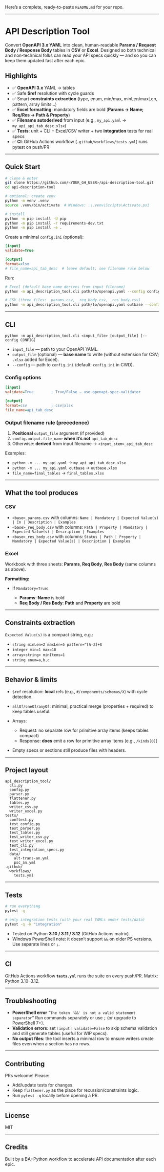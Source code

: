 Here’s a complete, ready-to-paste `README.md` for your repo.

---

# API Description Tool

Convert **OpenAPI 3.x YAML** into clean, human-readable **Params / Request Body / Response Body** tables in **CSV** or **Excel**. Designed so both technical and non-technical folks can read your API specs quickly — and so you can keep them updated fast after each epic.

## Highlights

* ✅ **OpenAPI 3.x** YAML → tables
* ✅ Safe **\$ref** resolution with cycle guards
* ✅ Smart **constraints extraction** (type, enum, min/max, minLen/maxLen, pattern, array limits…)
* ✅ **Excel formatting**: mandatory fields are bold (**Params → Name; Req/Res → Path & Property**)
* ✅ **Filename autoderived** from input (e.g., `my_api.yaml` → `my_api_api_tab_desc.xlsx`)
* ✅ **Tests**: unit + CLI + Excel/CSV writer + two **integration** tests for real specs
* ✅ **CI**: GitHub Actions workflow (`.github/workflows/tests.yml`) runs pytest on push/PR

---

## Quick Start

```bash
# clone & enter
git clone https://github.com/<YOUR_GH_USER>/api-description-tool.git
cd api-description-tool

# optional: create venv
python -m venv .venv
source .venv/bin/activate  # Windows: .\.venv\Scripts\Activate.ps1

# install
python -m pip install -U pip
python -m pip install -r requirements-dev.txt
python -m pip install -e .
```

Create a minimal `config.ini` (optional):

```ini
[input]
validate=True

[output]
format=xlsx
# file_name=api_tab_desc  # leave default; see filename rule below
```

Run:

```bash
# Excel (default base name derives from input filename)
python -m api_description_tool.cli path/to/openapi.yaml --config config.ini

# CSV (three files: _params.csv, _req_body.csv, _res_body.csv)
python -m api_description_tool.cli path/to/openapi.yaml outbase --config config.ini
```

---

## CLI

```
python -m api_description_tool.cli <input_file> [output_file] [--config CONFIG]
```

* `input_file` — path to your OpenAPI YAML.
* `output_file` (optional) — **base name** to write (without extension for CSV; `.xlsx` added for Excel).
* `--config` — path to `config.ini` (default: `config.ini` in CWD).

### Config options

```ini
[input]
validate=True        ; True/False — use openapi-spec-validator

[output]
format=csv           ; csv|xlsx
file_name=api_tab_desc
```

### Output filename rule (precedence)

1. **Positional** `output_file` argument (if provided)
2. `config.output.file_name` **when it’s not** `api_tab_desc`
3. Otherwise: **derived** from input filename → `<input_stem>_api_tab_desc`

Examples:

* `python -m ... my_api.yaml` → `my_api_api_tab_desc.xlsx`
* `python -m ... my_api.yaml outbase` → `outbase.xlsx`
* `file_name=final_tables` → `final_tables.xlsx`

---

## What the tool produces

### CSV

* `<base>_params.csv` with columns:
  `Name | Mandatory | Expected Value(s) | In | Description | Examples`
* `<base>_req_body.csv` with columns:
  `Path | Property | Mandatory | Expected Value(s) | Description | Examples`
* `<base>_res_body.csv` with columns:
  `Status | Path | Property | Mandatory | Expected Value(s) | Description | Examples`

### Excel

Workbook with three sheets: **Params**, **Req Body**, **Res Body** (same columns as above).

**Formatting:**

* If `Mandatory=True`:

  * **Params**: **Name** is bold
  * **Req Body / Res Body**: **Path** and **Property** are bold

---

## Constraints extraction

`Expected Value(s)` is a compact string, e.g.:

* `string minLen=2 maxLen=5 pattern=^[A-Z]+$`
* `integer min=1 max=10`
* `array<string> minItems=1`
* `string enum=a,b,c`

---

## Behavior & limits

* `$ref` resolution: **local** refs (e.g., `#/components/schemas/X`) with cycle detection.
* `allOf/oneOf/anyOf`: minimal, practical merge (properties + required) to keep tables useful.
* Arrays:

  * Request: no separate row for primitive array items (keeps tables compact)
  * Response: **does** emit a row for primitive array items (e.g., `/kinds[0]`)
* Empty specs or sections still produce files with headers.

---

## Project layout

```
api_description_tool/
  cli.py
  config.py
  parser.py
  flattener.py
  tables.py
  writer_csv.py
  writer_excel.py
tests/
  conftest.py
  test_config.py
  test_parser.py
  test_tables.py
  test_writer_csv.py
  test_writer_excel.py
  test_cli.py
  test_integration_specs.py
  data/
    alt-trans-an.yml
    psc_an.yml
.github/
  workflows/
    tests.yml
```

---

## Tests

```bash
# run everything
pytest -q

# only integration tests (with your real YAMLs under tests/data)
pytest -q -k "integration"
```

* Tested on Python **3.10 / 3.11 / 3.12** (GitHub Actions matrix).
* Windows PowerShell note: it doesn’t support `&&` on older PS versions. Use separate lines or `;`.

---

## CI

GitHub Actions workflow **`tests.yml`** runs the suite on every push/PR.
Matrix: Python 3.10–3.12.

---

## Troubleshooting

* **PowerShell error** “`The token '&&' is not a valid statement separator`”
  Run commands separately or use `;` (or upgrade to PowerShell 7+).
* **Validation errors**: set `[input] validate=False` to skip schema validation and still generate tables (useful for WIP specs).
* **No output files**: the tool inserts a minimal row to ensure writers create files even when a section has no rows.

---

## Contributing

PRs welcome! Please:

* Add/update tests for changes.
* Keep `flattener.py` as the place for recursion/constraints logic.
* Run `pytest -q` locally before opening a PR.

---

## License

MIT

---

## Credits

Built by a BA+Python workflow to accelerate API documentation after each epic.
